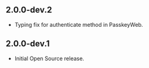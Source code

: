 ## 2.0.0-dev.2
* Typing fix for authenticate method in PasskeyWeb.

## 2.0.0-dev.1

* Initial Open Source release.
